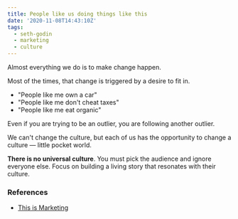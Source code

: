 ```yaml
---
title: People like us doing things like this
date: '2020-11-08T14:43:10Z'
tags:
  - seth-godin
  - marketing
  - culture
---
```


Almost everything we do is to make change happen.

Most of the times, that change is triggered by a desire to fit in.

- "People like me own a car"
- "People like me don't cheat taxes"
- "People like me eat organic"

Even if you are trying to be an outlier, you are following another outlier.

We can't change the culture, but each of us has the opportunity to change a culture — little pocket world.

**There is no universal culture**. You must pick the audience and ignore everyone else.
Focus on building a living story that resonates with their culture.

### References

- [This is Marketing](/books/this-is-marketing)
